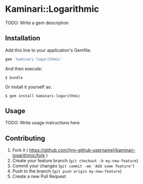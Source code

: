 # Kaminari::Logarithmic

TODO: Write a gem description

## Installation

Add this line to your application's Gemfile:

```ruby
gem 'kaminari-logarithmic'
```

And then execute:

    $ bundle

Or install it yourself as:

    $ gem install kaminari-logarithmic

## Usage

TODO: Write usage instructions here

## Contributing

1. Fork it ( https://github.com/[my-github-username]/kaminari-logarithmic/fork )
2. Create your feature branch (`git checkout -b my-new-feature`)
3. Commit your changes (`git commit -am 'Add some feature'`)
4. Push to the branch (`git push origin my-new-feature`)
5. Create a new Pull Request
